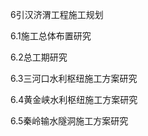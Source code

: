 6引汉济渭工程施工规划  

6.1施工总体布置研究  

6.2总工期研究  

6.3三河口水利枢纽施工方案研究  

6.4黄金峡水利枢纽施工方案研究  

6.5秦岭输水隧洞施工方案研究  
